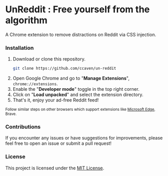 
# **UnReddit** : Free yourself from the algorithm

A Chrome extension to remove distractions on Reddit via CSS injection.

### **Installation**

1. Download or clone this repository.
   ```sh
   git clone https://github.com/ccaven/un-reddit
   ```
1. Open Google Chrome and go to "**Manage Extensions**", `chrome://extensions`.
1. Enable the "**Developer mode**" toggle in the top right corner.
1. Click on "**Load unpacked**" and select the extension directory.
1. That's it, enjoy your ad-free Reddit feed!

<sup>Follow similar steps on other browsers which support extensions like [Microsoft Edge](https://learn.microsoft.com/en-us/microsoft-edge/extensions-chromium/getting-started/extension-sideloading), Brave.</sup>

### **Contributions**

If you encounter any issues or have suggestions for improvements, please feel free to open an issue or submit a pull request!

### **License**

This project is licensed under the [MIT License](LICENSE).
